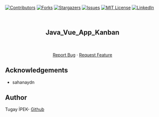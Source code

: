 [![Contributors][contributors-shield]][contributors-url]
[![Forks][forks-shield]][forks-url]
[![Stargazers][stars-shield]][stars-url]
[![Issues][issues-shield]][issues-url]
[![MIT License][license-shield]][license-url]
[![LinkedIn][linkedin-shield]][linkedin-url]

<br>

<p align="center">
  <h2 align="center">Java_Vue_App_Kanban</h2>
  <p align="center">
    <br />
    <br />
    <a href="https://github.com/tugayipek1/MarryMe/issues">Report Bug</a>
    ·
    <a href="https://github.com/tugayipek1/MarryMe/issues">Request Feature</a>
  </p>
</p>

## Acknowledgements

- sahanaydn

## Author
Tugay İPEK- <a href="https://github.com/tugayipek1">Github</a>

[contributors-shield]: https://img.shields.io/github/contributors//tugayipek1/MarryMe.svg?style=for-the-badge
[contributors-url]: https://github.com/tugayipek1/MarryMe/graphs/contributors
[forks-shield]: https://img.shields.io/github/forks/tugayipek1/MarryMe.svg?style=for-the-badge
[forks-url]: https://github.com/kenanyasinsarigul/tugayipek1/MarryMe/network/members
[stars-shield]: https://img.shields.io/github/stars/tugayipek1/MarryMe.svg?style=for-the-badge
[stars-url]: https://github.com/kenanyasinsarigul/tugayipek1/MarryMe/stargazers
[issues-shield]: https://img.shields.io/github/issues/tugayipek1/MarryMe.svg?style=for-the-badge
[issues-url]: https://github.com/kenanyasinsarigul/tugayipek1/MarryMe/issues
[license-shield]: https://img.shields.io/github/license/tugayipek1/MarryMe.svg?style=for-the-badge
[license-url]: https://github.com/tugayipek1/MarryMe/blob/master/LICENSE.txt
[linkedin-shield]: https://img.shields.io/badge/-LinkedIn-black.svg?style=for-the-badge&logo=linkedin&colorB=555
[linkedin-url]: https://www.linkedin.com/in/tugay-ipek-5523ab188

